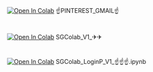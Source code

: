 # 
[![Open In Colab](https://colab.research.google.com/assets/colab-badge.svg)](https://colab.research.google.com/github/alxala/ipynbcolab/blob/main/%E2%98%9DPINTEREST_GMAIL%E2%98%9D.ipynb)
☝PINTEREST_GMAIL☝
# 
[![Open In Colab](https://colab.research.google.com/assets/colab-badge.svg)](https://colab.research.google.com/github/alxala/ipynbcolab/blob/main/SGColab_V1_✈✈.ipynb)
SGColab_V1_✈✈
# 
[![Open In Colab](https://colab.research.google.com/assets/colab-badge.svg)](https://colab.research.google.com/github/alxala/ipynbcolab/blob/main/SGColab_LoginP_V1_☝☝☝.ipynb)
SGColab_LoginP_V1_☝☝☝.ipynb
